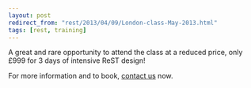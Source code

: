 ```yaml
---
layout: post
redirect_from: "rest/2013/04/09/London-class-May-2013.html"
tags: [rest, training]
---
```

A great and rare opportunity to attend the class at a reduced price, only £999 for 3 days of intensive ReST design!

For more information and to book, [contact us](mailto:rest-course@serialseb.com?subject=Practical%20Rest%20London) now.
